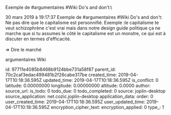 Exemple de \#argumentaires \#Wiki Do\'s and don\'t:\

30 mars 2019 à 19:17:37
Exemple de \#argumentaires \#Wiki Do\'s and don\'t:\
Ne pas dire que le capitalisme est personnifié. Exemple :le capitalisme
te veut schizophrène c\'est vrai mais dans notre design guide politique
ça ne marche que si tu assumes le côté le capitalisme est un monstre, ce
qui est à discuter en termes d\'efficacité.\
\
=\> Dire le marché

argumentaires Wiki


id: 97711e4085b8468b9124bbe731a58f87
parent_id: 70c2caf3edac499481b2f26cabe317be
created_time: 2019-04-17T10:18:36.595Z
updated_time: 2019-04-17T10:18:36.595Z
is_conflict: 0
latitude: 0.00000000
longitude: 0.00000000
altitude: 0.0000
author: 
source_url: 
is_todo: 0
todo_due: 0
todo_completed: 0
source: joplin-desktop
source_application: net.cozic.joplin-desktop
application_data: 
order: 0
user_created_time: 2019-04-17T10:18:36.595Z
user_updated_time: 2019-04-17T10:18:36.595Z
encryption_cipher_text: 
encryption_applied: 0
type_: 1
